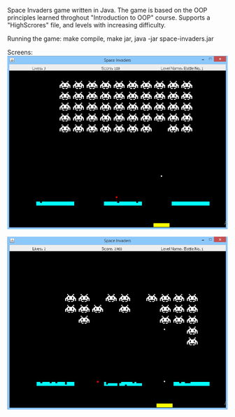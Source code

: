 Space Invaders game written in Java.
The game is based on the OOP principles learned throghout "Introduction to OOP" course.
Supports a "HighScrores" file, and levels with increasing difficulty.

Running the game:
make compile, 
make jar, 
java -jar space-invaders.jar




Screens:
![alt text](https://github.com/ShlomiZi/Space-Invaders/blob/master/Screenshots/1.png)


![alt text](https://github.com/ShlomiZi/Space-Invaders/blob/master/Screenshots/2.png)
